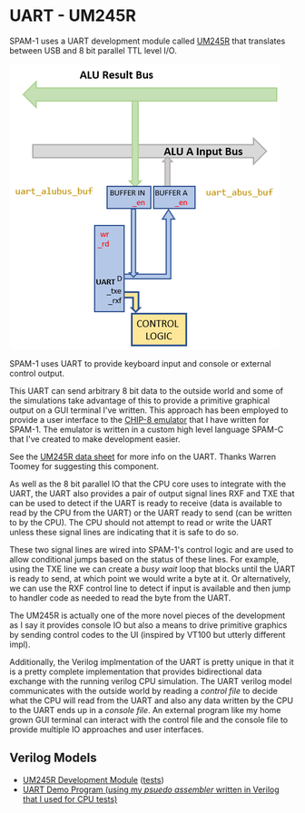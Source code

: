 # UART - UM245R

SPAM-1 uses a UART development module called [UM245R](../otherdoc/UM245R-UART.pdf) that translates between USB and 8 bit parallel TTL level I/O.

![UART](uart.png)

SPAM-1 uses UART to provide keyboard input and console or external control output.

This UART can send arbitrary 8 bit data to the outside world and some of the simulations take advantage of this to provide a primitive graphical output on a GUI terminal I've written. 
This approach has been employed to provide a user interface to the [CHIP-8 emulator](../jvmtools/programs/Chip8Emulator.scc) that I have written for SPAM-1. The emulator is written in a custom high level language SPAM-C that I've created to make development easier. 

See the [UM245R data sheet](../otherdoc/UM245R-UART.pdf) for more info on the UART. Thanks Warren Toomey for suggesting this component.

As well as the 8 bit parallel IO that the CPU core uses to integrate with the UART, the UART also provides a pair of output signal lines RXF and TXE that can be used to detect if the UART is ready to receive (data is available to read by the CPU from the UART) or the UART ready to send (can be written to by the CPU). The CPU should not attempt to read or write the UART unless these signal lines are indicating that it is safe to do so.

These two signal lines are wired into SPAM-1's control logic and are used to allow conditional jumps based on the status of these lines. For example, using the TXE line we can create a _busy wait_ loop that blocks until the UART is ready to send, at which point we would write a byte at it. Or alternatively, we can use the RXF control line to detect if input is available and then jump to handler code as needed to read the byte from the UART. 

The UM245R is actually one of the more novel pieces of the development as I say it provides console IO but also a means to drive primitive graphics by sending control codes to the UI (inspired by VT100 but utterly different impl). 

Additionally, the Verilog implmentation of the UART is pretty unique in that it is a pretty complete implementation that provides bidirectional data exchange with the running verilog CPU simulation. The UART verilog model communicates with the outside world by reading a _control file_ to decide what the CPU will read from the UART and also any data written by the CPU to the UART ends up in a _console file_. An external program like my home grown GUI terminal can interact with the control file and the console file to provide multiple IO approaches and user interfaces.

## Verilog Models

- [UM245R Development Module](../verilog/uart/um245r.v) ([tests](../verilog/uart/test.v))
- [UART Demo Program (using my _psuedo assembler_ written in Verilog that I used for CPU tests)](../verilog/cpu/demo_uart_loop.v)
